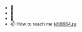 - 👋 
- 👀 
- 🌱 
- 📫 How to reach me t@6664.ru

<!---
TheLeirby/TheLeirby is a ✨ special ✨ repository because its `README.md` (this file) appears on your GitHub profile.
You can click the Preview link to take a look at your changes.
--->
